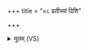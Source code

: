 +++
title = "०८ प्रतीच्यां दिशि"

+++
<details><summary>मूलम् (VS)</summary>

प्र॒तीच्यां॑ दि॒शि भ॒सद॑मस्य धे॒ह्युत्त॑रस्यां दि॒श्युत्त॑रं धेहि पा॒र्श्वम्।  
ऊ॒र्ध्वायां॑ दि॒श्य१॒॑जस्यानू॑कं धेहि दि॒शि ध्रु॒वायां॑ धेहि पाज॒स्य॑म॒न्तरि॑क्षे मध्य॒तो मध्य॑मस्य ॥
</details>